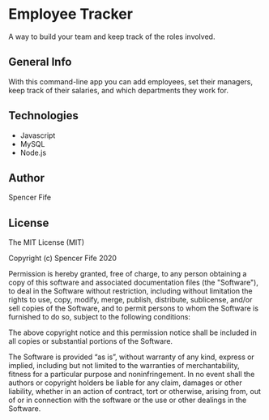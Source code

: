 # Employee Tracker

A way to build your team and keep track of the roles involved.

## General Info

With this command-line app you can add employees, set their managers, keep track of their salaries, and which departments they work for.

## Technologies

- Javascript
- MySQL
- Node.js

## Author

Spencer Fife

## License

The MIT License (MIT)

Copyright (c) Spencer Fife 2020

Permission is hereby granted, free of charge, to any person obtaining a copy of this software and associated documentation files (the "Software"), to deal in the Software without restriction, including without limitation the rights to use, copy, modify, merge, publish, distribute, sublicense, and/or sell copies of the Software, and to permit persons to whom the Software is furnished to do so, subject to the following conditions:

The above copyright notice and this permission notice shall be included in all copies or substantial portions of the Software.

The Software is provided “as is”, without warranty of any kind, express or implied, including but not limited to the warranties of merchantability, fitness for a particular purpose and noninfringement. In no event shall the authors or copyright holders be liable for any claim, damages or other liability, whether in an action of contract, tort or otherwise, arising from, out of or in connection with the software or the use or other dealings in the Software.
